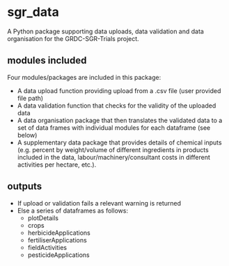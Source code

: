 # sgr_data

A Python package supporting data uploads, data validation and data organisation for the GRDC-SGR-Trials project. 

## modules included
Four modules/packages are included in this package:
* A data upload function providing upload from a .csv file (user provided file path)
* A data validation function that checks for the validity of the uploaded data
* A data organisation package that then translates the validated data to a set of data frames with individual modules for each dataframe (see below)
* A supplementary data package that provides details of chemical inputs (e.g. percent by weight/volume of different ingredients in products included in the data, labour/machinery/consultant costs in different activities per hectare, etc.). 

## outputs
* If upload or validation fails a relevant warning is returned
* Else a series of dataframes as follows:
    * plotDetails
    * crops
    * herbicideApplications
    * fertiliserApplications
    * fieldActivities
    * pesticideApplications